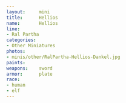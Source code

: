 ```yaml
---
layout:     mini
title:      Hellios
name:       Hellios
line:       
- Ral Partha
categories:
- Other Miniatures
photos:
- minis/other/RalPartha-Hellios-Dankel.jpg
paints:
weapons:    sword
armor:      plate
race:       
- human
- elf
---
```


